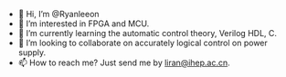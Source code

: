 - 👋 Hi, I’m @Ryanleeon
- 👀 I’m interested in FPGA and MCU.
- 🌱 I’m currently learning the automatic control theory, Verilog HDL, C.
- 💞️ I’m looking to collaborate on accurately logical control on power supply.
- 📫 How to reach me? Just send me by liran@ihep.ac.cn.

<!---
Ryanleeon/Ryanleeon is a ✨ special ✨ repository because its `README.md` (this file) appears on your GitHub profile.
You can click the Preview link to take a look at your changes.
--->
